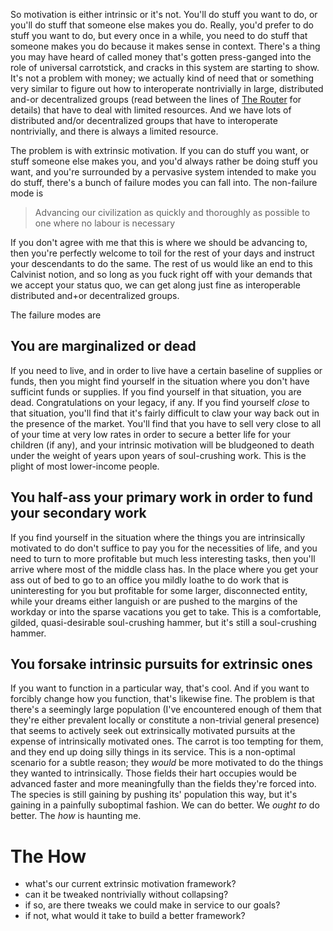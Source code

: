 So motivation is either intrinsic or it's not. You'll do stuff you want to do, or you'll do stuff that someone else makes you do. Really, you'd prefer to do stuff you want to do, but every once in a while, you need to do stuff that someone makes you do because it makes sense in context. There's a thing you may have heard of called money that's gotten press-ganged into the role of universal carrotstick, and cracks in this system are starting to show. It's not a problem with money; we actually kind of need that or something very similar to figure out how to interoperate nontrivially in large, distributed and-or decentralized groups (read between the lines of [The Router](TODO) for details) that have to deal with limited resources. And we have lots of distributed and/or decentralized groups that have to interoperate nontrivially, and there is always a limited resource.

The problem is with extrinsic motivation. If you can do stuff you want, or stuff someone else makes you, and you'd always rather be doing stuff you want, and you're surrounded by a pervasive system intended to make you do stuff, there's a bunch of failure modes you can fall into. The non-failure mode is

> Advancing our civilization as quickly and thoroughly as possible to one where no labour is necessary

If you don't agree with me that this is where we should be advancing to, then you're perfectly welcome to toil for the rest of your days and instruct your descendants to do the same. The rest of us would like an end to this Calvinist notion, and so long as you fuck right off with your demands that we accept your status quo, we can get along just fine as interoperable distributed and+or decentralized groups.

The failure modes are

## You are marginalized or dead

If you need to live, and in order to live have a certain baseline of supplies or funds, then you might find yourself in the situation where you don't have sufficint funds or supplies. If you find yourself in that situation, you are dead. Congratulations on your legacy, if any. If you find yourself _close_ to that situation, you'll find that it's fairly difficult to claw your way back out in the presence of the market. You'll find that you have to sell very close to all of your time at very low rates in order to secure a better life for your children (if any), and your intrinsic motivation will be bludgeoned to death under the weight of years upon years of soul-crushing work. This is the plight of most lower-income people.

## You half-ass your primary work in order to fund your secondary work

If you find yourself in the situation where the things you are intrinsically motivated to do don't suffice to pay you for the necessities of life, and you need to turn to more profitable but much less interesting tasks, then you'll arrive where most of the middle class has. In the place where you get your ass out of bed to go to an office you mildly loathe to do work that is uninteresting for you but profitable for some larger, disconnected entity, while your dreams either languish or are pushed to the margins of the workday or into the sparse vacations you get to take. This is a comfortable, gilded, quasi-desirable soul-crushing hammer, but it's still a soul-crushing hammer.

## You forsake intrinsic pursuits for extrinsic ones

If you want to function in a particular way, that's cool. And if you want to forcibly change how you function, that's likewise fine. The problem is that there's a seemingly large population (I've encountered enough of them that they're either prevalent locally or constitute a non-trivial general presence) that seems to actively seek out extrinsically motivated pursuits at the expense of intrinsically motivated ones. The carrot is too tempting for them, and they end up doing silly things in its service. This is a non-optimal scenario for a subtle reason; they _would_ be more motivated to do the things they wanted to intrinsically. Those fields their hart occupies would be advanced faster and more meaningfully than the fields they're forced into. The species is still gaining by pushing its' population this way, but it's gaining in a painfully suboptimal fashion. We can do better. We _ought to_ do better. The _how_ is haunting me.

# The How

- what's our current extrinsic motivation framework?
- can it be tweaked nontrivially without collapsing?
- if so, are there tweaks we could make in service to our goals?
- if not, what would it take to build a better framework?
